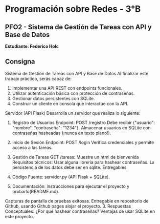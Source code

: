 # Programación sobre Redes - 3°B

## PFO2 - Sistema de Gestión de Tareas con API y Base de Datos

**Estudiante: Federico Holc**

## Consigna

Sistema de Gestión de Tareas con API y Base de Datos
Al finalizar este trabajo práctico, serás capaz de:

1. Implementar una API REST con endpoints funcionales.
2. Utilizar autenticación básica con protección de contraseñas.
3. Gestionar datos persistentes con SQLite.
4. Construir un cliente en consola que interactúe con la API.

Servidor (API Flask)
Desarrolla un servidor que realiza lo siguiente:

1. Registro de Usuarios
   Endpoint: POST /registro
   Debe recibir {"usuario": "nombre", "contraseña": "1234"}.
   Almacenar usuarios en SQLite con contraseñas hasheadas (¡nunca en texto plano!).

2. Inicio de Sesión
   Endpoint: POST /login
   Verifica credenciales y permite acceso a las tareas.

3. Gestión de Tareas
   GET /tareas: Muestre un html de bienvenida
   Requisitos técnicos:
   Usar alguna librería para hashear contraseñas.
   La persistencia de los datos debe ser en sqlite.
   Entregables
4. Código Fuente:
   servidor.py (API Flask + SQLite).
5. Documentación:
   Instrucciones para ejecutar el proyecto y probarlo(README.md).

Capturas de pantalla de pruebas exitosas.
Entregable en repositorio de Github, usando Github pages alojar el proyecto. 3. Respuestas Conceptuales:
¿Por qué hashear contraseñas?
Ventajas de usar SQLite en este proyecto.
